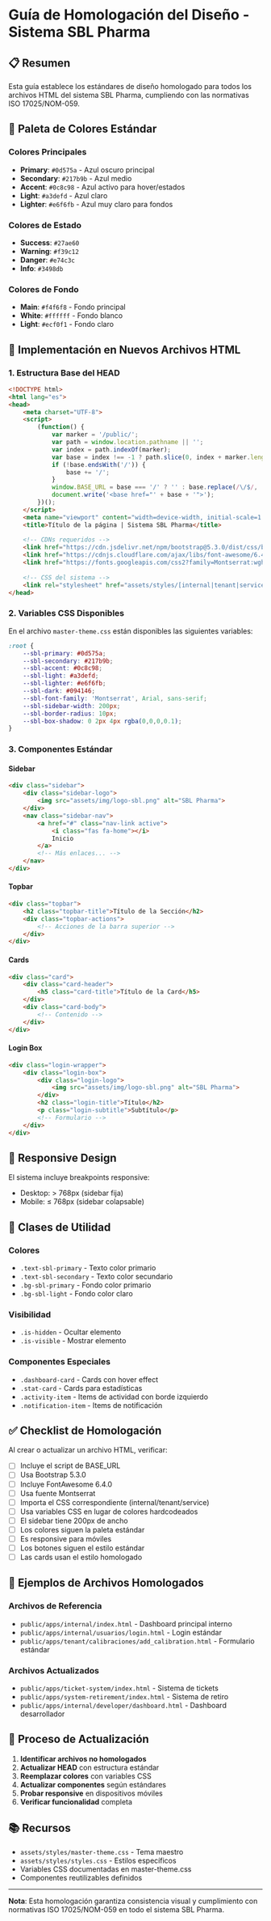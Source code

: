 # Guía de Homologación del Diseño - Sistema SBL Pharma

## 📋 Resumen

Esta guía establece los estándares de diseño homologado para todos los archivos HTML del sistema SBL Pharma, cumpliendo con las normativas ISO 17025/NOM-059.

## 🎨 Paleta de Colores Estándar

### Colores Principales
- **Primary**: `#0d575a` - Azul oscuro principal
- **Secondary**: `#217b9b` - Azul medio 
- **Accent**: `#0c8c98` - Azul activo para hover/estados
- **Light**: `#a3defd` - Azul claro
- **Lighter**: `#e6f6fb` - Azul muy claro para fondos

### Colores de Estado
- **Success**: `#27ae60`
- **Warning**: `#f39c12`
- **Danger**: `#e74c3c`
- **Info**: `#3498db`

### Colores de Fondo
- **Main**: `#f4f6f8` - Fondo principal
- **White**: `#ffffff` - Fondo blanco
- **Light**: `#ecf0f1` - Fondo claro

## 🔧 Implementación en Nuevos Archivos HTML

### 1. Estructura Base del HEAD
```html
<!DOCTYPE html>
<html lang="es">
<head>
    <meta charset="UTF-8">
    <script>
        (function() {
            var marker = '/public/';
            var path = window.location.pathname || '';
            var index = path.indexOf(marker);
            var base = index !== -1 ? path.slice(0, index + marker.length) : '/';
            if (!base.endsWith('/')) {
                base += '/';
            }
            window.BASE_URL = base === '/' ? '' : base.replace(/\/$/, '');
            document.write('<base href="' + base + '">');
        })();
    </script>
    <meta name="viewport" content="width=device-width, initial-scale=1.0">
    <title>Título de la página | Sistema SBL Pharma</title>
    
    <!-- CDNs requeridos -->
    <link href="https://cdn.jsdelivr.net/npm/bootstrap@5.3.0/dist/css/bootstrap.min.css" rel="stylesheet">
    <link href="https://cdnjs.cloudflare.com/ajax/libs/font-awesome/6.4.0/css/all.min.css" rel="stylesheet">
    <link href="https://fonts.googleapis.com/css2?family=Montserrat:wght@400;700&display=swap" rel="stylesheet">
    
    <!-- CSS del sistema -->
    <link rel="stylesheet" href="assets/styles/[internal|tenant|service].css">
</head>
```

### 2. Variables CSS Disponibles
En el archivo `master-theme.css` están disponibles las siguientes variables:

```css
:root {
    --sbl-primary: #0d575a;
    --sbl-secondary: #217b9b;
    --sbl-accent: #0c8c98;
    --sbl-light: #a3defd;
    --sbl-lighter: #e6f6fb;
    --sbl-dark: #094146;
    --sbl-font-family: 'Montserrat', Arial, sans-serif;
    --sbl-sidebar-width: 200px;
    --sbl-border-radius: 10px;
    --sbl-box-shadow: 0 2px 4px rgba(0,0,0,0.1);
}
```

### 3. Componentes Estándar

#### Sidebar
```html
<div class="sidebar">
    <div class="sidebar-logo">
        <img src="assets/img/logo-sbl.png" alt="SBL Pharma">
    </div>
    <nav class="sidebar-nav">
        <a href="#" class="nav-link active">
            <i class="fas fa-home"></i>
            Inicio
        </a>
        <!-- Más enlaces... -->
    </nav>
</div>
```

#### Topbar
```html
<div class="topbar">
    <h2 class="topbar-title">Título de la Sección</h2>
    <div class="topbar-actions">
        <!-- Acciones de la barra superior -->
    </div>
</div>
```

#### Cards
```html
<div class="card">
    <div class="card-header">
        <h5 class="card-title">Título de la Card</h5>
    </div>
    <div class="card-body">
        <!-- Contenido -->
    </div>
</div>
```

#### Login Box
```html
<div class="login-wrapper">
    <div class="login-box">
        <div class="login-logo">
            <img src="assets/img/logo-sbl.png" alt="SBL Pharma">
        </div>
        <h2 class="login-title">Título</h2>
        <p class="login-subtitle">Subtítulo</p>
        <!-- Formulario -->
    </div>
</div>
```

## 📱 Responsive Design

El sistema incluye breakpoints responsive:
- Desktop: > 768px (sidebar fija)
- Mobile: ≤ 768px (sidebar colapsable)

## 🚀 Clases de Utilidad

### Colores
- `.text-sbl-primary` - Texto color primario
- `.text-sbl-secondary` - Texto color secundario
- `.bg-sbl-primary` - Fondo color primario
- `.bg-sbl-light` - Fondo color claro

### Visibilidad
- `.is-hidden` - Ocultar elemento
- `.is-visible` - Mostrar elemento

### Componentes Especiales
- `.dashboard-card` - Cards con hover effect
- `.stat-card` - Cards para estadísticas
- `.activity-item` - Items de actividad con borde izquierdo
- `.notification-item` - Items de notificación

## ✅ Checklist de Homologación

Al crear o actualizar un archivo HTML, verificar:

- [ ] Incluye el script de BASE_URL
- [ ] Usa Bootstrap 5.3.0
- [ ] Incluye FontAwesome 6.4.0
- [ ] Usa fuente Montserrat
- [ ] Importa el CSS correspondiente (internal/tenant/service)
- [ ] Usa variables CSS en lugar de colores hardcodeados
- [ ] El sidebar tiene 200px de ancho
- [ ] Los colores siguen la paleta estándar
- [ ] Es responsive para móviles
- [ ] Los botones siguen el estilo estándar
- [ ] Las cards usan el estilo homologado

## 📝 Ejemplos de Archivos Homologados

### Archivos de Referencia
- `public/apps/internal/index.html` - Dashboard principal interno
- `public/apps/internal/usuarios/login.html` - Login estándar
- `public/apps/tenant/calibraciones/add_calibration.html` - Formulario estándar

### Archivos Actualizados
- `public/apps/ticket-system/index.html` - Sistema de tickets
- `public/apps/system-retirement/index.html` - Sistema de retiro
- `public/apps/internal/developer/dashboard.html` - Dashboard desarrollador

## 🔄 Proceso de Actualización

1. **Identificar archivos no homologados**
2. **Actualizar HEAD** con estructura estándar
3. **Reemplazar colores** con variables CSS
4. **Actualizar componentes** según estándares
5. **Probar responsive** en dispositivos móviles
6. **Verificar funcionalidad** completa

## 📚 Recursos

- `assets/styles/master-theme.css` - Tema maestro
- `assets/styles/styles.css` - Estilos específicos
- Variables CSS documentadas en master-theme.css
- Componentes reutilizables definidos

---

**Nota**: Esta homologación garantiza consistencia visual y cumplimiento con normativas ISO 17025/NOM-059 en todo el sistema SBL Pharma.